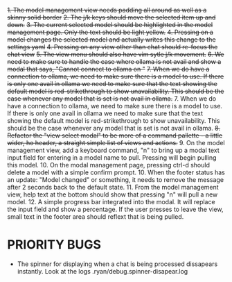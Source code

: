 ~~1. The model management view needs padding all around as well as a skinny solid border~~
~~2. The j/k keys should move the selected item up and down.~~
~~3. The current selected model should be highlighted in the model management page. Only the text should be light yellow.~~
~~4. Pressing <enter> on a model changes the selected model and actually writes this change to the settings yaml~~
~~4. Pressing <esc> on any view other than chat should re-focus the chat view~~
~~5. The view menu should also have vim sytle j/k movement.~~
~~6. We need to make sure to handle the case where ollama is not avail and show a modal that says, "Cannot connect to ollama on <configured url>"~~
~~7. When we do have a connection to ollama, we need to make sure there is a model to use. If there is only one avail in ollama we need to make sure that the text showing the default model is red-strikethrough to show unavailability. This should be the case whenever any model that is set is not avail in ollama.~~
7. When we do have a connection to ollama, we need to make sure there is a model to use. If there is only one avail in ollama we need to make sure that the text showing the default model is red-strikethrough to show unavailability. This should be the case whenever any model that is set is not avail in ollama.
~~8. Refactor the "view select modal" to be more of a command pallette - a little wider, ho header, a straight simple list of views and actions.~~
9. On the model management view, add a keyboard command, "n" to bring up a modal text input field for entering in a model name to pull. Pressing <enter> will begin pulling this model.
10. On the modal management page, pressing ctrl-d should delete a model with a simple confirm prompt.
10. When the footer status has an update: "Model changed" or something, it needs to remove the message after 2 seconds back to the default state.
11. From the model management view, help text at the bottom should show that pressing "n" will pull a new model.
12. A simple progress bar integrated into the modal. It will replace the input field and show a percentage. If the user presses <esc> to leave the view, small text in the footer area should reflext that <model> is being pulled.

# PRIORITY BUGS
- The spinner for displaying when a chat is being processed dissapears instantly. Look at the logs .ryan/debug.spinner-disapear.log